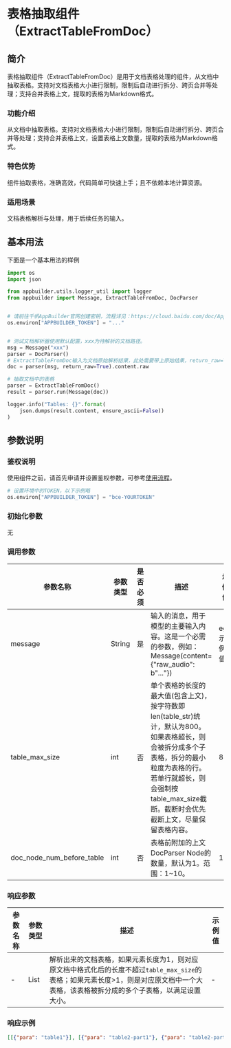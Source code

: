 # 表格抽取组件（ExtractTableFromDoc）

## 简介
表格抽取组件（ExtractTableFromDoc）是用于文档表格处理的组件，从文档中抽取表格。支持对文档表格大小进行限制，限制后自动进行拆分、跨页合并等处理；支持合并表格上文，提取的表格为Markdown格式。

### 功能介绍
从文档中抽取表格。支持对文档表格大小进行限制，限制后自动进行拆分、跨页合并等处理；支持合并表格上文，设置表格上文数量，提取的表格为Markdown格式。

### 特色优势
组件抽取表格，准确高效，代码简单可快速上手；且不依赖本地计算资源。

### 适用场景
文档表格解析与处理，用于后续任务的输入。

## 基本用法
下面是一个基本用法的样例

```python
import os
import json

from appbuilder.utils.logger_util import logger
from appbuilder import Message, ExtractTableFromDoc, DocParser


# 请前往千帆AppBuilder官网创建密钥，流程详见：https://cloud.baidu.com/doc/AppBuilder/s/Olq6grrt6#1%E3%80%81%E5%88%9B%E5%BB%BA%E5%AF%86%E9%92%A5
os.environ["APPBUILDER_TOKEN"] = "..."


# 测试文档解析器使用默认配置，xxx为待解析的文档路径。
msg = Message("xxx")
parser = DocParser()
# ExtractTableFromDoc输入为文档原始解析结果，此处需要带上原始结果，return_raw=True.
doc = parser(msg, return_raw=True).content.raw

# 抽取文档中的表格
parser = ExtractTableFromDoc()
result = parser.run(Message(doc))

logger.info("Tables: {}".format(
    json.dumps(result.content, ensure_ascii=False))
)
```

## 参数说明
### 鉴权说明
使用组件之前，请首先申请并设置鉴权参数，可参考[使用流程](https://cloud.baidu.com/doc/AppBuilder/s/Olq6grrt6#1%E3%80%81%E5%88%9B%E5%BB%BA%E5%AF%86%E9%92%A5)。
```python
# 设置环境中的TOKEN，以下示例略
os.environ["APPBUILDER_TOKEN"] = "bce-YOURTOKEN"
```

### 初始化参数
无

### 调用参数

|参数名称 |参数类型 |是否必须 |描述 |示例值|
|--------|--------|--------|----|------|
|message |String  |是 |输入的消息，用于模型的主要输入内容。这是一个必需的参数，例如：Message(content={"raw_audio": b"..."})|eg.示例值|
|table_max_size |int  |否 |单个表格的长度的最大值(包含上文)，按字符数即len(table_str)统计，默认为800。如果表格超长，则会被拆分成多个子表格，拆分的最小粒度为表格的行。若单行就超长，则会强制按table_max_size截断。截断时会优先截断上文，尽量保留表格内容。 | 800 |
|doc_node_num_before_table |int  |否 |表格前附加的上文DocParser Node的数量，默认为1。范围：1~10。 | 1 |

### 响应参数
|参数名称 |参数类型 |描述 |示例值|
|--------|--------|----|------|
| - | List  | 解析出来的文档表格，如果元素长度为1，则对应原文档中格式化后的长度不超过`table_max_size`的表格；如果元素长度>1，则是对应原文档中一个大表格，该表格被拆分成的多个子表格，以满足设置大小。 | - |

### 响应示例
```json
[[{"para": "table1"}], [{"para": "table2-part1"}, {"para": "table2-part2"}]]
```